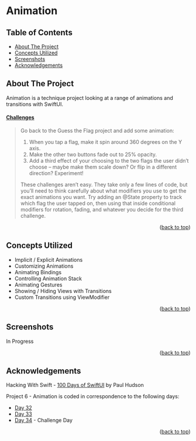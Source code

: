 # Animation


<!-- Table of Contents -->
## Table of Contents
* [About The Project](#about-the-project)
* [Concepts Utilized](#concepts-utilized)
* [Screenshots](#screenshots)
* [Acknowledgements](#acknowledgements)


<!-- ABOUT THE PROJECT -->
## About The Project

Animation is a technique project looking at a range of animations and transitions with SwiftUI.

#### [Challenges](https://www.hackingwithswift.com/books/ios-swiftui/animation-wrap-up)
>Go back to the Guess the Flag project and add some animation:
>
>1. When you tap a flag, make it spin around 360 degrees on the Y axis.
>2. Make the other two buttons fade out to 25% opacity.
>3. Add a third effect of your choosing to the two flags the user didn’t choose – maybe make them scale down? Or flip in a different direction? Experiment!
>
>These challenges aren’t easy. They take only a few lines of code, but you’ll need to think carefully about what modifiers you use to get the exact animations you want. Try adding an @State property to track which flag the user tapped on, then using that inside conditional modifiers for rotation, fading, and whatever you decide for the third challenge.

<p align="right">(<a href="#top">back to top</a>)</p>


<!-- CONCEPTS UTILIZED -->
## Concepts Utilized
* Implicit / Explicit Animations
* Customizing Animations
* Animating Bindings
* Controlling Animation Stack
* Animating Gestures
* Showing / Hiding Views with Transitions
* Custom Transitions using ViewModifier

<p align="right">(<a href="#top">back to top</a>)</p>


<!-- SCREENSHOTS -->
## Screenshots
In Progress

<p align="right">(<a href="#top">back to top</a>)</p>


<!-- ACKNOWLEDGEMENTS -->
## Acknowledgements
Hacking With Swift - [100 Days of SwiftUI] by Paul Hudson

Project 6 - Animation is coded in correspondence to the following days:
* [Day 32]
* [Day 33]
* [Day 34] - Challenge Day

<p align="right">(<a href="#top">back to top</a>)</p>



<!-- MARKDOWN LINKS & IMAGES -->
<!-- https://www.markdownguide.org/basic-syntax/#reference-style-links -->
[100 Days of SwiftUI]: https://www.hackingwithswift.com/100/swiftui (100 Days of SwiftUI)
[Day 32]: https://www.hackingwithswift.com/100/swiftui/32
[Day 33]: https://www.hackingwithswift.com/100/swiftui/33
[Day 34]: https://www.hackingwithswift.com/100/swiftui/34
